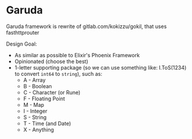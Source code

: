 # Garuda
Garuda framework is rewrite of gitlab.com/kokizzu/gokil, that uses fasthttprouter

Design Goal:
- As similar as possible to Elixir's Phoenix Framework
- Opinionated (choose the best)
- 1-letter supporting package (so we can use something like: I.ToS(1234) to convert `int64` to `string`), such as:
  - A - Array
  - B - Boolean
  - C - Character (or Rune)
  - F - Floating Point
  - M - Map
  - I - Integer
  - S - String
  - T - Time (and Date)
  - X - Anything
